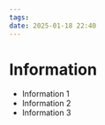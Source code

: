 ```yaml
---
tags: 
date: 2025-01-18 22:40
---
```


# Information

- Information 1
- Information 2
- Information 3